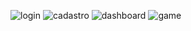 ![login](https://github.com/Arhur-tech/Jogo-de-azar-BirdPay/assets/88862007/0e6ed4f5-6e2e-4673-93ac-d427d26886c7)
![cadastro](https://github.com/Arhur-tech/Jogo-de-azar-BirdPay/assets/88862007/f9189db7-c84c-4c71-b021-83ad14d3d544)
![dashboard](https://github.com/Arhur-tech/Jogo-de-azar-BirdPay/assets/88862007/e2002c49-2af1-4bb6-bc7f-96aa327a9c47)
![game](https://github.com/Arhur-tech/Jogo-de-azar-BirdPay/assets/88862007/402c6dea-bd23-4c1c-9cbb-59d23fa63834)
